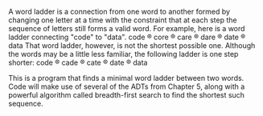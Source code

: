 A word ladder is a connection from one word to another formed by changing one letter at a time with
the constraint that at each step the sequence of letters still forms a valid word. For example, here is a
word ladder connecting "code" to "data".
code ® core ® care ® dare ® date ® data
That word ladder, however, is not the shortest possible one. Although the words may be a little less
familiar, the following ladder is one step shorter:
code ® cade ® cate ® date ® data

This is a program that finds a minimal word ladder between two words.
Code will make use of several of the ADTs from Chapter 5, along with a powerful algorithm
called breadth-first search to find the shortest such sequence.